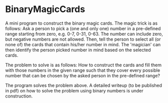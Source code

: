 # BinaryMagicCards

A mini program to construct the binary magic cards. The magic trick is as follows:
Ask a person to pick a (one and only one) number in a pre-defined range starting from zero, e.g. 0-7, 0-31, 0-63. The number can include zero, but negative numbers are not allowed.
Then, tell the person to select all (or none of) the cards that contain his/her number in mind. The 'magician' can then identify the person picked number in mind based on the selected cards.

The problem to solve is as follows:
How to construct the cards and fill them with those numbers in the given range such that they cover every possible number that can be chosen by the asked person in the pre-defined range?

The program solves the problem above. A detailed writeup (to be published in pdf) on how to solve the problem using binary numbers is under construction.
